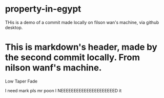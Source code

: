 # property-in-egypt

<p>THis is a demo of a commit made locally on filson wan's machine, via github desktop.</p>

# This is markdown's header, made by the second commit locally. From nilson wanf's machine.

Low Taper Fade

I need mark pls mr poon I NEEEEEEEEEEEEEEEEEEEEED it

